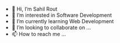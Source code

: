 - 👋 Hi, I’m Sahil Rout
- 👀 I’m interested in Software Development
- 🌱 I’m currently learning Web Development
- 💞️ I’m looking to collaborate on ...
- 📫 How to reach me ...

<!---
SahilRout/SahilRout is a ✨ special ✨ repository because its `README.md` (this file) appears on your GitHub profile.
You can click the Preview link to take a look at your changes.
--->
